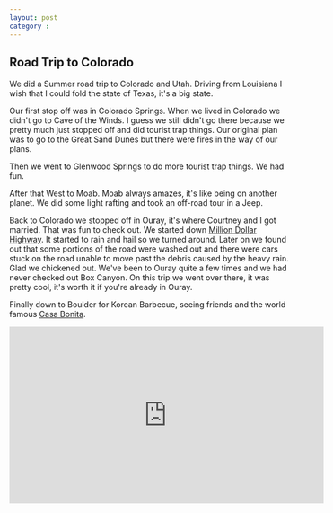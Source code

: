 ```yaml
---
layout: post
category : 
---
```


## Road Trip to Colorado 

We did a Summer road trip to Colorado and Utah.  Driving from Louisiana I wish that I could
fold the state of Texas, it's a big state.  

Our first stop off was in Colorado Springs.  When
we lived in Colorado we didn't go to Cave of the Winds.  I guess we still didn't go there
because we pretty much just stopped off and did tourist trap things.  Our original plan was
to go to the Great Sand Dunes but there were fires in the way of our plans.

Then we went to Glenwood Springs to do more tourist trap things.  We had fun.

After that West to Moab.  Moab always amazes, it's like being on another planet.  We did
some light rafting and took an off-road tour in a Jeep.

Back to Colorado we stopped off in Ouray, it's where Courtney and I got married.  That was
fun to check out.  We started down [Million Dollar Highway](https://www.youtube.com/watch?v=vfKBjf9SN9M&feature=youtu.be).  It
started to rain and hail so we turned around.  Later on we found out that some portions of the
road were washed out and there were cars stuck on the road unable to move past the debris 
caused by the heavy rain.  Glad we chickened out.  We've been to Ouray quite a few times and
we had never checked out Box Canyon.  On this trip we went over there, it was pretty cool, it's
worth it if you're already in Ouray.

Finally down to Boulder for Korean Barbecue, seeing friends and the world famous [Casa Bonita](https://www.youtube.com/watch?v=LAVZ5DZ_LtI).


<iframe width="560" height="315" src="https://www.youtube.com/embed/m4dbxHWXTY0" frameborder="0" allow="accelerometer; autoplay; encrypted-media; gyroscope; picture-in-picture" allowfullscreen></iframe>
